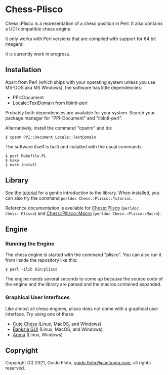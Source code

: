 # Chess-Plisco

Chess::Plisco is a representation of a chess position in Perl.  It also
contains a UCI compatible chess engine.

It only works with Perl versions that are compiled with support for 64
bit integers!

It is currently work in progress.

## Installation

Apart from Perl (which ships with your operating system unless you use
MS-DOS aka MS Windows), the software has little dependencies:

- PPI::Document
- Locale::TextDomain from libintl-perl

Probably both dependencies are available for your system.  Search your package
manager for "PPI-Document" and "libintl-perl".

Alternatively, install the command "cpanm" and do:

```shell
$ cpanm PPI::Document Locale::TextDomain
```

The software itself is built and installed with the usual commands:

```shell
$ perl Makefile.PL
$ make
$ make install
```

## Library

See the [tutorial](lib/Chess/Plisco/Tutorial.pod) for a gentle introduction
to the library.  When installed, you can also try the command
`perldoc Chess::Plisco::Tutorial`.

Reference documentation is available for
[Chess::Plisco](lib/Chess/Plisco.pod) (`perldoc Chess::Plisco`)
and
[Chess::Pllisco::Macro](lib/Chess/Plisco/Macro.pod)
(`perldoc Chess::Plisco::Macro`).

## Engine

### Running the Engine

The chess engine is started with the command "plisco". You can also run it
from inside the repository like this:

```shell
$ perl -Ilib bin/plisco
```

The engine needs several seconds to come up because the source code of the
engine and the library are parsed and the macros contained expanded.

### Graphical User Interfaces

Like almost all chess engines, plisco does not come with a graphical user
interface.  Try using one of these:

* [Cute Chess](https://cutechess.com/) (Linux, MacOS, and Windows)
* [Banksia GUI](https://banksiagui.com/) (Linux, MacOS, and Windows)
* [Arena](http://www.playwitharena.de/) (Linux, Windows)

## Copryight

Copyright (C) 2021, Guido Flohr, guido.flohr@cantanea.com, all rights reserved.
